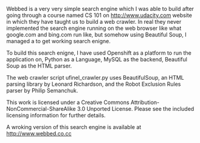 Webbed is a very very simple search engine which I was able to build after going through a course named CS 101 on http://www.udacity.com website in which they have taught us to build a web crawler. In real they never implemented the search engine running on the web browser like what google.com and bing.com run like, but somehow using Beautiful Soup, I managed a to get working search enigne.

To build this search enigne, I have used Openshift as a platform to run the application on, Python as a Language, MySQL as the backend, Beautiful Soup as the HTML parser.

The web crawler script ufinel_crawler.py uses BeautifulSoup, an HTML parsing library by Leonard Richardson, and the Robot Exclusion Rules parser by Philip Semanchuk.

This work is licensed under a Creative Commons Attribution-NonCommercial-ShareAlike 3.0 Unported License. Please see the included licensing information for further details.

A wroking version of this search engine is available at http://www.webbed.co.cc

